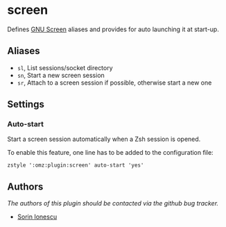 screen
======

Defines [GNU Screen][1] aliases and provides for auto launching it at start-up.

Aliases
-------

 - `sl`, List sessions/socket directory
 - `sn`, Start a new screen session
 - `sr`, Attach to a screen session if possible, otherwise start a new one

Settings
--------

### Auto-start

Start a screen session automatically when a Zsh session is opened.

To enable this feature, one line has to be added to the configuration file:

    zstyle ':omz:plugin:screen' auto-start 'yes'

Authors
-------

*The authors of this plugin should be contacted via the github bug tracker.*

 - [Sorin Ionescu](/sorin-ionescu)

[1]: http://www.gnu.org/software/screen/
